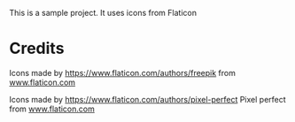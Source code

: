This is a sample project. It uses icons from Flaticon

# Credits

Icons made by https://www.flaticon.com/authors/freepik from www.flaticon.com

Icons made by https://www.flaticon.com/authors/pixel-perfect Pixel perfect from www.flaticon.com

